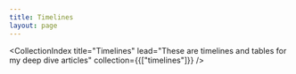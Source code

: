 ```yaml
---
title: Timelines
layout: page
---
```


<CollectionIndex title="Timelines" lead="These are timelines and tables for my deep dive articles" collection={{["timelines"]}} />
